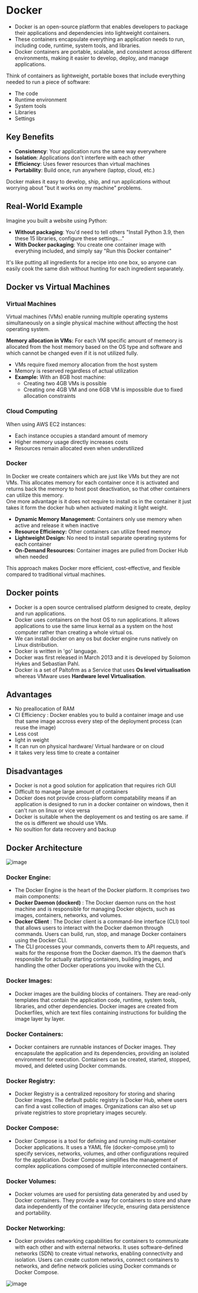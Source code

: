 # Docker
- Docker is an open-source platform that enables developers to package their applications and dependencies into lightweight containers.  
- These containers encapsulate everything an application needs to run, including code, runtime, system tools, and libraries.  
- Docker containers are portable, scalable, and consistent across different environments, making it easier to develop, deploy, and manage applications.

Think of containers as lightweight, portable boxes that include everything needed to run a piece of software:  
- The code
- Runtime environment
- System tools
- Libraries
- Settings

## Key Benefits

- **Consistency**: Your application runs the same way everywhere
- **Isolation**: Applications don't interfere with each other
- **Efficiency**: Uses fewer resources than virtual machines
- **Portability**: Build once, run anywhere (laptop, cloud, etc.)

Docker makes it easy to develop, ship, and run applications without worrying about "but it works on my machine" problems.

## Real-World Example

Imagine you built a website using Python:

- **Without packaging**: You'd need to tell others "Install Python 3.9, then these 15 libraries, configure these settings..."
- **With Docker packaging**: You create one container image with everything included, and simply say "Run this Docker container"

It's like putting all ingredients for a recipe into one box, so anyone can easily cook the same dish without hunting for each ingredient separately.

## Docker vs Virtual Machines

### Virtual Machines
Virtual machines (VMs) enable running multiple operating systems simultaneously on a single physical machine without affecting the host operating system.

**Memory allocation in VMs:** For each VM specific amount of memeory is allocated from the host memory based on the OS type and software and which cannot be changed even if it is not utilized fully.
- VMs require fixed memory allocation from the host system
- Memory is reserved regardless of actual utilization
- **Example:** With an 8GB host machine:
  - Creating two 4GB VMs is possible
  - Creating one 4GB VM and one 6GB VM is impossible due to fixed allocation constraints

### Cloud Computing
When using AWS EC2 instances:
  - Each instance occupies a standard amount of memory
  - Higher memory usage directly increases costs
  - Resources remain allocated even when underutilized

### Docker
In Docker we create containers which are just like VMs but they are not VMs. This allocates memory for each container once it is activated and returns back the memory to host post deactivation, so that other containers can utilize this memory.  
One more advantage is it does not require to install os in the container it just takes it form the docker hub when activated making it light weight.  
  - **Dynamic Memory Management:** Containers only use memory when active and release it when inactive
  - **Resource Efficiency:** Other containers can utilize freed memory
  - **Lightweight Design:** No need to install separate operating systems for each container
  - **On-Demand Resources:** Container images are pulled from Docker Hub when needed

This approach makes Docker more efficient, cost-effective, and flexible compared to traditional virtual machines.

## Docker points
- Docker is a open source centralised platform designed to create, deploy and run applications.
- Docker uses containers on the host OS to run applications. It allows applications to use the same linux kernal as a system on the host computer rather than creating a whole virtual os.
- We can install docker on any os but docker engine runs natively on Linux distribution.
- Docker is written in 'go' language.
- Docker was first released in March 2013 and it is developed by Solomon Hykes and Sebastian Pahl.
- Docker is a set of Paltofrm as a Service that uses **Os level virtualisation** whereas VMware uses **Hardware level Virtualisation**.

## Advantages
- No preallocation of RAM
- CI Efficiency : Docker enables you to build a container image and use that  same image accross every step  of the deployment process (can reuse the image)
- Less cost
- light in weight
- It can run on physical hardware/ Virtual hardware or on cloud
- it takes very less time to create a container

## Disadvantages
- Docker is not a good solution for application that requires rich GUI
- Difficult to manage large amount of containers
- Docker does not provide cross-platform compatability means if an application is designed to run in a docker container on windows, then it can't run on linux or vice versa
- Docker is suitable when the deployement os and testing os are same. if the os is different we should use VMs.
- No soultion for data recovery and backup

## Docker Architecture
![image](https://github.com/user-attachments/assets/8aa1df16-8792-4566-9a56-f0e78fe4a8df)  
### Docker Engine:
- The Docker Engine is the heart of the Docker platform. It comprises two main components:
- **Docker Daemon (dockerd)** : The Docker daemon runs on the host machine and is responsible for managing Docker objects, such as images, containers, networks, and volumes.
- **Docker Client** : The Docker client is a command-line interface (CLI) tool that allows users to interact with the Docker daemon through commands. Users can build, run, stop, and manage Docker containers using the Docker CLI.
- The CLI processes your commands, converts them to API requests, and waits for the response from the Docker daemon. It’s the daemon that’s responsible for actually starting containers, building images, and handling the other Docker operations you invoke with the CLI.  
### Docker Images:
- Docker images are the building blocks of containers. They are read-only templates that contain the application code, runtime, system tools, libraries, and other dependencies. Docker images are created from Dockerfiles, which are text files containing instructions for building the image layer by layer.  
### Docker Containers:
- Docker containers are runnable instances of Docker images. They encapsulate the application and its dependencies, providing an isolated environment for execution. Containers can be created, started, stopped, moved, and deleted using Docker commands.  
### Docker Registry:
- Docker Registry is a centralized repository for storing and sharing Docker images. The default public registry is Docker Hub, where users can find a vast collection of images. Organizations can also set up private registries to store proprietary images securely.  
### Docker Compose:
- Docker Compose is a tool for defining and running multi-container Docker applications. It uses a YAML file (docker-compose.yml) to specify services, networks, volumes, and other configurations required for the application. Docker Compose simplifies the management of complex applications composed of multiple interconnected containers.  
### Docker Volumes:
- Docker volumes are used for persisting data generated by and used by Docker containers. They provide a way for containers to store and share data independently of the container lifecycle, ensuring data persistence and portability.  
### Docker Networking:
- Docker provides networking capabilities for containers to communicate with each other and with external networks. It uses software-defined networks (SDN) to create virtual networks, enabling connectivity and isolation. Users can create custom networks, connect containers to networks, and define network policies using Docker commands or Docker Compose.

![image](https://github.com/user-attachments/assets/8e013942-1ebf-40f7-bdb2-437c64b974b0)

